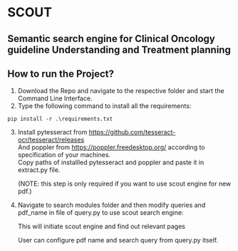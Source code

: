 # SCOUT
## Semantic search engine for Clinical Oncology guideline Understanding and Treatment planning

 
## How to run the Project? 
1. Download the Repo and navigate to the respective folder and start the Command Line Interface.
2. Type the following command to install all the requirements: 

```
pip install -r .\requirements.txt
```  

 

3. Install pytesseract from https://github.com/tesseract-ocr/tesseract/releases   
   And poppler from https://poppler.freedesktop.org/  according to specification of your machines.   
   Copy paths of installled pytesseract and poppler and paste it in extract.py file.  

   (NOTE: this step is only required if you want to use scout engine for new pdf.)
 
4. Navigate to search modules folder and then modify queries and pdf_name in file of query.py to use scout search engine: 

   This will initiate scout engine and find out relevant pages

   User can configure pdf name and search query from query.py itself.
